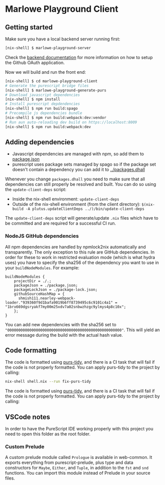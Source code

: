 # Marlowe Playground Client

## Getting started

Make sure you have a local backend server running first:
```bash
[nix-shell] $ marlowe-playground-server
```

Check the [backend documentation](../marlowe-playground-server/README.md) for more information on how to setup the Github OAuth application.

Now we will build and run the front end:
```bash
[nix-shell] $ cd marlowe-playground-client
# Generate the purescript bridge files
[nix-shell] $ marlowe-playground-generate-purs
# Download javascript dependencies
[nix-shell] $ npm install
# Install purescript depdendencies
[nix-shell] $ npm run build:spago
# Precompile js dependencies bundle
[nix-shell] $ npm run build:webpack:dev:vendor
# Run aun auto-reloading dev build on https://localhost:8009
[nix-shell] $ npm run build:webpack:dev
```

## Adding dependencies

* Javascript dependencies are managed with npm, so add them to [package.json](./package.json)
* purescript uses package sets managed by spago so if the package set doesn't contain a dependency you can add it to [../packages.dhall](../packages.dhall)

Whenever you change `packages.dhall` you need to make sure that all dependencies can still properly be resolved and built.
You can do so using the `update-client-deps` script:

- Inside the nix-shell environment: `update-client-deps`
- Outside of the nix-shell environment (from the client directory): `$(nix-build -A plutus.updateClientDeps ../)/bin/update-client-deps`

The `update-client-deps` script will generate/update `.nix` files which have to be committed and are required for a successful CI run.

### NodeJS GitHub dependencies

All npm dependencies are handled by npmlock2nix automatically and transparently. The only exception to this rule are GitHub dependencies.
In order for these to work in restricted evaluation mode (which is what hydra uses) you have to specify the sha256 of the dependency you
want to use in your `buildNodeModules`. For example:

```
buildNodeModules {
    projectDir = ./.;
    packageJson = ./package.json;
    packageLockJson = ./package-lock.json;
    githubSourceHashMap = {
      shmish111.nearley-webpack-loader."939360f9d1bafa9019b6ff8739495c6c9101c4a1" = "1brx669dgsryakf7my00m25xdv7a02snbwzhzgc9ylmys4p8c10x";
    };
}
```

You can add new dependencies with the sha256 set to `"0000000000000000000000000000000000000000000000000000"`. This will yield an error
message during the build with the actual hash value.

## Code formatting

The code is formatted using [purs-tidy](https://github.com/natefaubion/purescript-tidy), and there is a CI task that will fail if the code is not properly formatted. You can apply purs-tidy to the project by calling:

```bash
nix-shell shell.nix --run fix-purs-tidy
```

The code is formatted using [purs-tidy](https://github.com/natefaubion/purescript-tidy), and there is a CI task that will fail if the code is not properly formatted. You can apply purs-tidy to the project by calling:

## VSCode notes

In order to have the PureScript IDE working properly with this project you need to open this folder as the root folder.

### Custom Prelude

A custom prelude module called `Prologue` is available in web-common. It
exports everything from purescript-prelude, plus type and data constructors for
`Maybe`, `Either`, and `Tuple`, in addition to the `fst` and `snd` functions.
You can import this module instead of Prelude in your source files.
